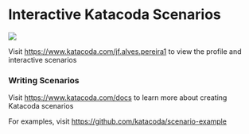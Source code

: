 # Interactive Katacoda Scenarios

[![](http://shields.katacoda.com/katacoda/jf.alves.pereira1/count.svg)](https://www.katacoda.com/jf.alves.pereira1 "Get your profile on Katacoda.com")

Visit https://www.katacoda.com/jf.alves.pereira1 to view the profile and interactive scenarios

### Writing Scenarios
Visit https://www.katacoda.com/docs to learn more about creating Katacoda scenarios

For examples, visit https://github.com/katacoda/scenario-example
